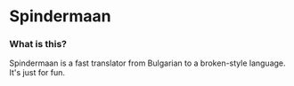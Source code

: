 # Spindermaan

### What is this?
Spindermaan is a fast translator from Bulgarian to a broken-style language. It's just for fun.

